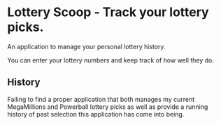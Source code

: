 # Lottery Scoop - Track your lottery picks.

An application to manage your personal lottery history. 

You can enter your lottery numbers and keep track of how well they do.

## History

Failing to find a proper application that both manages my current MegaMillions and Powerball lottery picks as well as provide a running history of past selection this application has come into being.